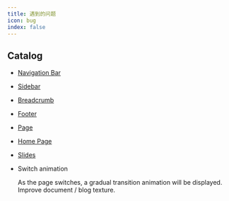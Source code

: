 ```yaml
---
title: 遇到的问题
icon: bug
index: false
---
```


## Catalog

- [Navigation Bar](navbar.md)

- [Sidebar](sidebar.md)

- [Breadcrumb](breadcrumb.md)

- [Footer](footer.md)

- [Page](page.md)

- [Home Page](home.md)

- [Slides](Learn/RM/BUG/test.md)

- Switch animation

  As the page switches, a gradual transition animation will be displayed. Improve document / blog texture.